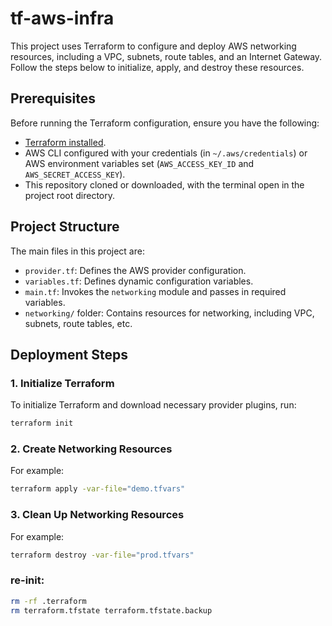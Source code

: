 # tf-aws-infra

This project uses Terraform to configure and deploy AWS networking resources, including a VPC, subnets, route tables, and an Internet Gateway. Follow the steps below to initialize, apply, and destroy these resources.

## Prerequisites

Before running the Terraform configuration, ensure you have the following:

- [Terraform installed](https://www.terraform.io/downloads.html).
- AWS CLI configured with your credentials (in `~/.aws/credentials`) or AWS environment variables set (`AWS_ACCESS_KEY_ID` and `AWS_SECRET_ACCESS_KEY`).
- This repository cloned or downloaded, with the terminal open in the project root directory.

## Project Structure

The main files in this project are:

- `provider.tf`: Defines the AWS provider configuration.
- `variables.tf`: Defines dynamic configuration variables.
- `main.tf`: Invokes the `networking` module and passes in required variables.
- `networking/` folder: Contains resources for networking, including VPC, subnets, route tables, etc.

## Deployment Steps

### 1. Initialize Terraform

To initialize Terraform and download necessary provider plugins, run:

```bash
terraform init
```

### 2. Create Networking Resources
For example:
```bash
terraform apply -var-file="demo.tfvars"
```

### 3. Clean Up Networking Resources
For example:
```bash
terraform destroy -var-file="prod.tfvars"
```

### re-init:
```bash
rm -rf .terraform
rm terraform.tfstate terraform.tfstate.backup
```